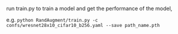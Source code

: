 run train.py to train a model and get the performance of the model, 

e.g. `python RandAugment/train.py -c confs/wresnet28x10_cifar10_b256.yaml --save path_name.pth`
